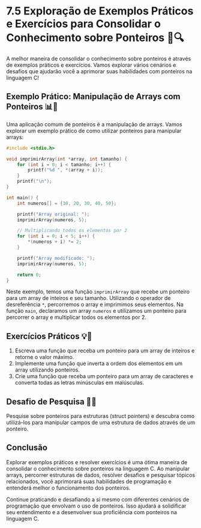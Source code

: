# 7.5 Exploração de Exemplos Práticos e Exercícios para Consolidar o Conhecimento sobre Ponteiros 🚀🔍

A melhor maneira de consolidar o conhecimento sobre ponteiros é através de exemplos práticos e exercícios. Vamos explorar vários cenários e desafios que ajudarão você a aprimorar suas habilidades com ponteiros na linguagem C!

## Exemplo Prático: Manipulação de Arrays com Ponteiros 📊🔗

Uma aplicação comum de ponteiros é a manipulação de arrays. Vamos explorar um exemplo prático de como utilizar ponteiros para manipular arrays:

```c
#include <stdio.h>

void imprimirArray(int *array, int tamanho) {
    for (int i = 0; i < tamanho; i++) {
        printf("%d ", *(array + i));
    }
    printf("\n");
}

int main() {
    int numeros[] = {10, 20, 30, 40, 50};

    printf("Array original: ");
    imprimirArray(numeros, 5);

    // Multiplicando todos os elementos por 2
    for (int i = 0; i < 5; i++) {
        *(numeros + i) *= 2;
    }

    printf("Array modificado: ");
    imprimirArray(numeros, 5);

    return 0;
}
```

Neste exemplo, temos uma função `imprimirArray` que recebe um ponteiro para um array de inteiros e seu tamanho. Utilizando o operador de desreferência `*`, percorremos o array e imprimimos seus elementos. Na função `main`, declaramos um array `numeros` e utilizamos um ponteiro para percorrer o array e multiplicar todos os elementos por 2.

## Exercícios Práticos 💡🔢

1. Escreva uma função que receba um ponteiro para um array de inteiros e retorne o valor máximo.
2. Implemente uma função que inverta a ordem dos elementos em um array utilizando ponteiros.
3. Crie uma função que receba um ponteiro para um array de caracteres e converta todas as letras minúsculas em maiúsculas.

## Desafio de Pesquisa 🔎💡

Pesquise sobre ponteiros para estruturas (struct pointers) e descubra como utilizá-los para manipular campos de uma estrutura de dados através de um ponteiro.

## Conclusão

Explorar exemplos práticos e resolver exercícios é uma ótima maneira de consolidar o conhecimento sobre ponteiros na linguagem C. Ao manipular arrays, percorrer estruturas de dados, resolver desafios e pesquisar tópicos relacionados, você aprimorará suas habilidades de programação e entenderá melhor o funcionamento dos ponteiros.

Continue praticando e desafiando a si mesmo com diferentes cenários de programação que envolvam o uso de ponteiros. Isso ajudará a solidificar seu entendimento e a desenvolver sua proficiência com ponteiros na linguagem C.